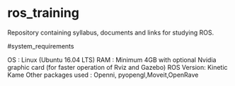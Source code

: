 # ros_training
Repository containing syllabus, documents and links for studying ROS.


#system_requirements

OS : Linux (Ubuntu 16.04 LTS)
RAM : Minimum 4GB with optional Nvidia graphic card (for faster operation of Rviz and Gazebo)
ROS Version: Kinetic Kame
Other packages used : Openni, pyopengl,Moveit,OpenRave

